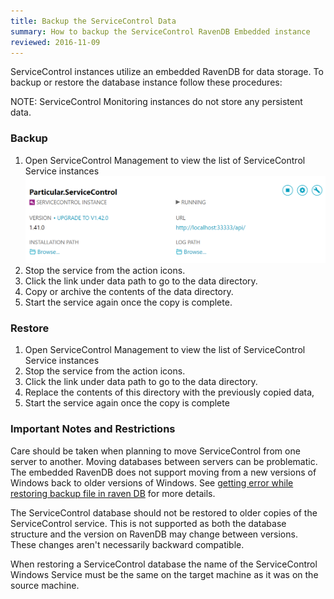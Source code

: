 ```yaml
---
title: Backup the ServiceControl Data
summary: How to backup the ServiceControl RavenDB Embedded instance
reviewed: 2016-11-09
---
```


ServiceControl instances utilize an embedded RavenDB for data storage. To backup or restore the database instance follow these procedures:

NOTE: ServiceControl Monitoring instances do not store any persistent data. 


### Backup

 1. Open ServiceControl Management to view the list of ServiceControl Service instances
  ![](managementutil-instance.png 'width=500')
 1. Stop the service from the action icons.
 1. Click the link under data path to go to the data directory.
 1. Copy or archive the contents of the data directory.
 1. Start the service again once the copy is complete.


### Restore

 1. Open ServiceControl Management to view the list of ServiceControl Service instances
 1. Stop the service from the action icons.
 1. Click the link under data path to go to the data directory.
 1. Replace the contents of this directory with the previously copied data,
 1. Start the service again once the copy is complete


### Important Notes and Restrictions

Care should be taken when planning to move ServiceControl from one server to another. Moving databases between servers can be problematic. The embedded RavenDB does not support moving from a new versions of Windows back to older versions of Windows. See [getting error while restoring backup file in raven DB](https://stackoverflow.com/questions/25625910/getting-error-while-restoring-backup-file-in-raven-db) for more details.

The ServiceControl database should not be restored to older copies of the ServiceControl service. This is not supported as both the database structure and the version on RavenDB may change between versions. These changes aren't necessarily backward compatible.

When restoring a ServiceControl database the name of the ServiceControl Windows Service must be the same on the target machine as it was on the source machine.
